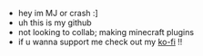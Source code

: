 - hey im MJ or crash :]
- uh this is my github
- not looking to collab; making minecraft plugins
- if u wanna support me check out my [ko-fi](https://ko-fi/uhhemjayy) !! 
<!---
emjayyphangs/emjayyphangs is a ✨ special ✨ repository because its `README.md` (this file) appears on your GitHub profile.
You can click the Preview link to take a look at your changes.
--->

